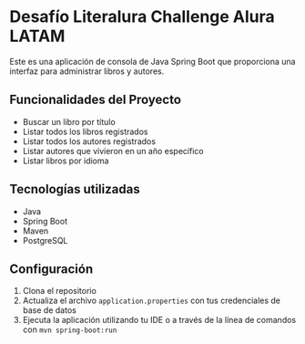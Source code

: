 # Desafío Literalura Challenge Alura LATAM

Este es una aplicación de consola de Java Spring Boot que proporciona una interfaz para administrar libros y autores.

## Funcionalidades del Proyecto

* Buscar un libro por título
* Listar todos los libros registrados
* Listar todos los autores registrados
* Listar autores que vivieron en un año específico
* Listar libros por idioma

## Tecnologías utilizadas
* Java
* Spring Boot
* Maven
* PostgreSQL

## Configuración
1. Clona el repositorio
2. Actualiza el archivo `application.properties` con tus credenciales de base de datos
3. Ejecuta la aplicación utilizando tu IDE o a través de la línea de comandos con `mvn spring-boot:run`
